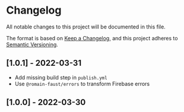 # Changelog

All notable changes to this project will be documented in this file.

The format is based on [Keep a Changelog](https://keepachangelog.com/en/1.0.0/), and this project adheres to [Semantic Versioning](https://semver.org/spec/v2.0.0.html).

## [1.0.1] - 2022-03-31

-   Add missing build step in `publish.yml`
-   Use `@romain-faust/errors` to transform Firebase errors

## [1.0.0] - 2022-03-30

